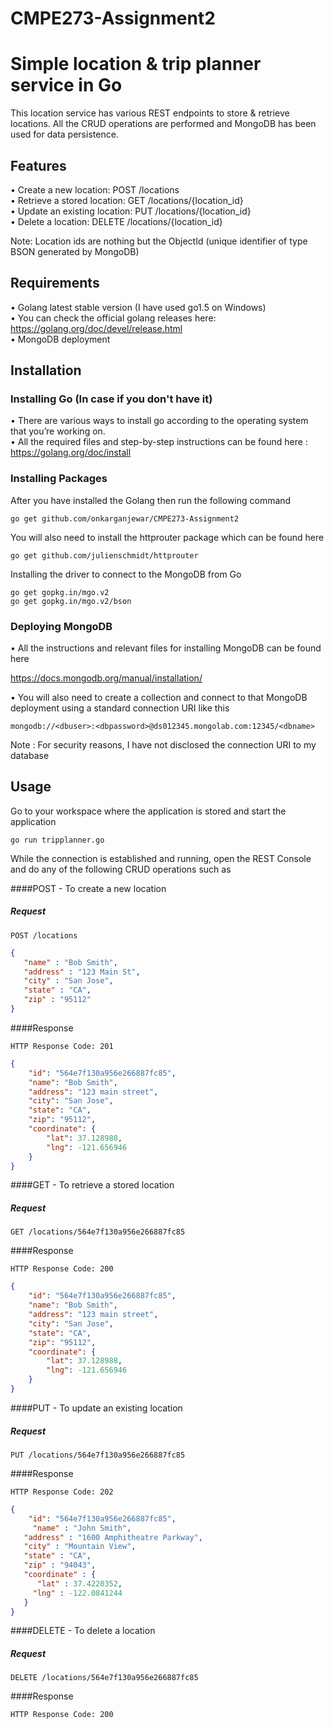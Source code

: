 # CMPE273-Assignment2
# Simple location & trip planner service in Go

This location service has various REST endpoints to store & retrieve locations. All the CRUD operations are performed and MongoDB has been used for data persistence.

## Features   

•	Create a new location:  POST   /locations    
•	Retrieve a stored location: GET  /locations/{location_id}    
•	Update an existing location: PUT /locations/{location_id}   
•	Delete a location: DELETE /locations/{location_id}   

Note: Location ids are nothing but the ObjectId (unique identifier of type BSON generated by MongoDB)   


## Requirements  
•	Golang latest stable version (I have used go1.5 on Windows)   
•	You can check the official golang releases here: https://golang.org/doc/devel/release.html  
• MongoDB deployment

## Installation

### Installing Go (In case if you don't have it)
•	There are various ways to install go according to the operating system that you’re working on.   
•	All the required files and step-by-step instructions can be found here : https://golang.org/doc/install    

### Installing Packages
After you have installed the Golang then run the following command      
```
go get github.com/onkarganjewar/CMPE273-Assignment2
```

You will also need to install the httprouter package which can be found here  
```
go get github.com/julienschmidt/httprouter
```

Installing the driver to connect to the MongoDB from Go
```
go get gopkg.in/mgo.v2
go get gopkg.in/mgo.v2/bson
```


### Deploying MongoDB

• All the instructions and relevant files for installing MongoDB can be found here  

 https://docs.mongodb.org/manual/installation/  
 

• You will also need to create a collection and connect to that MongoDB deployment using a standard connection URI like this
 
 ```
 mongodb://<dbuser>:<dbpassword>@ds012345.mongolab.com:12345/<dbname>
 ```
 
 Note : For security reasons, I have not disclosed the connection URI to my database

## Usage

Go to your workspace where the application is stored and start the application

```
go run tripplanner.go
```

While the connection is established and running, open the REST Console and do any of the following CRUD operations such as

####POST - To create a new location

##### Request 

```http
POST /locations
```

```json
{
   "name" : "Bob Smith",
   "address" : "123 Main St",
   "city" : "San Jose",
   "state" : "CA",
   "zip" : "95112"
}
```

####Response

```
HTTP Response Code: 201
```

```json
{
    "id": "564e7f130a956e266887fc85",
    "name": "Bob Smith",
    "address": "123 main street",
    "city": "San Jose",
    "state": "CA",
    "zip": "95112",
    "coordinate": {
        "lat": 37.128988,
        "lng": -121.656946
    }
}
```


####GET - To retrieve a stored location

##### Request 

```http
GET /locations/564e7f130a956e266887fc85
```

####Response

```
HTTP Response Code: 200
```

```json
{
    "id": "564e7f130a956e266887fc85",
    "name": "Bob Smith",
    "address": "123 main street",
    "city": "San Jose",
    "state": "CA",
    "zip": "95112",
    "coordinate": {
        "lat": 37.128988,
        "lng": -121.656946
    }
}
```


####PUT - To update an existing location

##### Request 

```http
PUT /locations/564e7f130a956e266887fc85
```

####Response

```
HTTP Response Code: 202
```

```json
{
    "id": "564e7f130a956e266887fc85",
     "name" : "John Smith",
   "address" : "1600 Amphitheatre Parkway",
   "city" : "Mountain View",
   "state" : "CA",
   "zip" : "94043",
   "coordinate" : { 
      "lat" : 37.4220352,
     "lng" : -122.0841244
   }
}
```

####DELETE - To delete a location

##### Request 

```http
DELETE /locations/564e7f130a956e266887fc85
```

####Response

```
HTTP Response Code: 200
```
